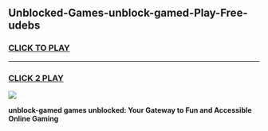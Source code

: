 
## Unblocked-Games-unblock-gamed-Play-Free-udebs
<h3>
<a href="https://premium76.site?title=unblock-gamed&ref=19M">CLICK TO PLAY</a></h3>
<hr>

<h3>
<a href="https://premium76.site?title=unblock-gamed&ref=19M">CLICK 2 PLAY</a>
  
</h3>

<a href="https://premium76.site?title=unblock-gamed&ref=19M"><img src="https://clearcache.store/games.png"></a>


**unblock-gamed games unblocked: Your Gateway to Fun and Accessible Online Gaming**
